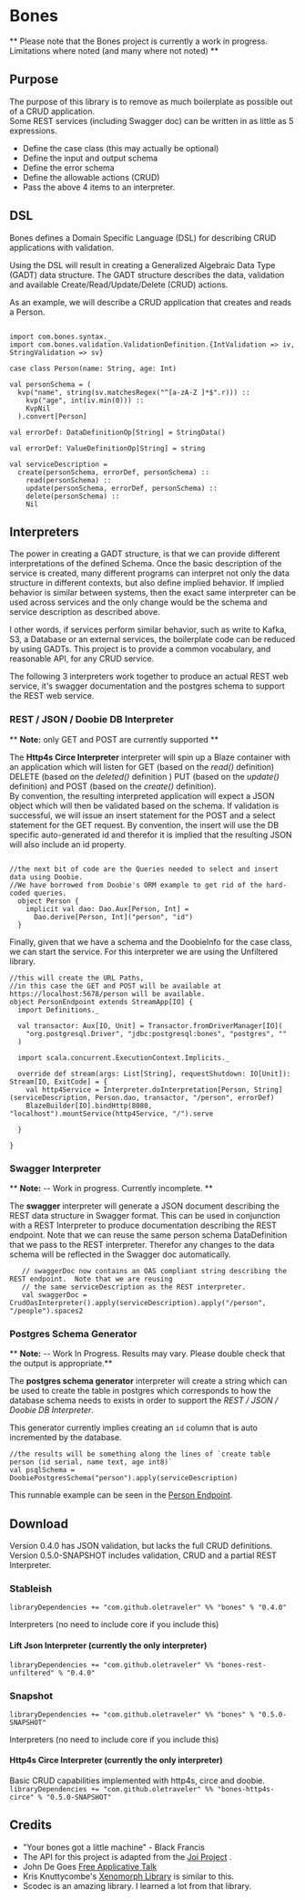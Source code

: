# Bones

** Please note that the Bones project is currently a work in progress.  Limitations where noted (and many where not noted) **

## Purpose

The purpose of this library is to remove as much boilerplate as possible out of a CRUD application.  
Some REST services (including Swagger doc) can be written in as little as 5 expressions.  
 * Define the case class (this may actually be optional)
 * Define the input and output schema 
 * Define the error schema 
 * Define the allowable actions (CRUD)
 * Pass the above 4 items to an interpreter.
 
 

## DSL 
Bones defines a Domain Specific Language (DSL) for describing CRUD applications with validation.

Using the DSL will result in creating a Generalized Algebraic Data Type (GADT) data structure.
The GADT structure describes the data, validation and available Create/Read/Update/Delete (CRUD) actions.
 
As an example, we will describe a CRUD application that creates and reads a Person.

```$scala

import com.bones.syntax._
import com.bones.validation.ValidationDefinition.{IntValidation => iv, StringValidation => sv}

case class Person(name: String, age: Int)

val personSchema = (
  kvp("name", string(sv.matchesRegex("^[a-zA-Z ]*$".r))) ::
    kvp("age", int(iv.min(0))) ::
    KvpNil
  ).convert[Person]
  
val errorDef: DataDefinitionOp[String] = StringData()

val errorDef: ValueDefinitionOp[String] = string

val serviceDescription =
  create(personSchema, errorDef, personSchema) ::
    read(personSchema) ::
    update(personSchema, errorDef, personSchema) ::
    delete(personSchema) ::
    Nil
```


## Interpreters

The power in creating a GADT structure, is that we can provide different interpretations of the defined Schema.
Once the basic description of the service is created, many different programs can interpret not only 
the data structure 
in different contexts, but also define implied behavior.  If implied behavior is similar between systems, then the exact
same interpreter can be used across services and the only change would be the schema and service description as described above.

I other words, if services perform similar behavior, 
such as write to Kafka, S3, a Database or an external services, the boilerplate code can be reduced by using GADTs.
This project is to provide a common vocabulary, and reasonable API, for any CRUD service.

The following 3 interpreters work together to produce an actual REST web service, it's swagger documentation 
and the postgres schema to support the REST web service.  


### REST / JSON / Doobie DB Interpreter

** __Note:__ only GET and POST are currently supported **

The __Http4s Circe Interpreter__ interpreter will spin up a Blaze container with an application which will listen
for GET (based on the _read()_ definition) DELETE (based on the _deleted()_ definition )
PUT (based on the _update()_ definition) and POST (based on the _create()_ definition).  
By convention, the resulting interpreted application will expect a JSON object which will then be validated based on the schema.
If validation is successful, we will issue an insert statement for the POST and a select statement for the GET request.
By convention, the insert will use the DB specific auto-generated id and therefor it is implied that the 
resulting JSON will also include an id property.


```$scala

//the next bit of code are the Queries needed to select and insert data using Doobie.
//We have borrowed from Doobie's ORM example to get rid of the hard-coded queries.  
  object Person {
    implicit val dao: Dao.Aux[Person, Int] =
      Dao.derive[Person, Int]("person", "id")
  }
```

Finally, given that we have a schema and the DoobieInfo for the case class, we 
can start the service.  For this interpreter we are using the Unfiltered library.

```$scala
//this will create the URL Paths, 
//in this case the GET and POST will be available at https://localhost:5678/person will be available.
object PersonEndpoint extends StreamApp[IO] {
  import Definitions._

  val transactor: Aux[IO, Unit] = Transactor.fromDriverManager[IO](
    "org.postgresql.Driver", "jdbc:postgresql:bones", "postgres", ""
  )

  import scala.concurrent.ExecutionContext.Implicits._

  override def stream(args: List[String], requestShutdown: IO[Unit]): Stream[IO, ExitCode] = {
    val http4Service = Interpreter.doInterpretation[Person, String](serviceDescription, Person.dao, transactor, "/person", errorDef)
    BlazeBuilder[IO].bindHttp(8080, "localhost").mountService(http4Service, "/").serve

  }

}
```


### Swagger Interpreter

** __Note:__ -- Work in progress. Currently incomplete. ** 

The __swagger__ interpreter will generate a JSON document describing the REST data structure in Swagger format.
This can be used in conjunction with a REST Interpreter to produce documentation describing the REST endpoint.
Note that we can reuse the same person schema DataDefinition that we pass to the REST interpreter.  Therefor any changes
to the data schema will be reflected in the Swagger doc automatically.

```$scala
   // swaggerDoc now contains an OAS compliant string describing the REST endpoint.  Note that we are reusing 
   // the same serviceDescription as the REST interpreter.
   val swaggerDoc = CrudOasInterpreter().apply(serviceDescription).apply("/person", "/people").spaces2
```

### Postgres Schema Generator

** __Note:__ -- Work In Progress. Results may vary.  Please double check that the output is appropriate.**  

The __postgres schema generator__ interpreter will create a string which can be used to create the table in postgres which
corresponds to how the database schema needs to exists in order to support the _REST / JSON / Doobie DB Interpreter_.

This generator currently implies creating an `id` column that is auto incremented by the database.
```$scala
//the results will be something along the lines of `create table person (id serial, name text, age int8)`
val psqlSchema = DoobiePostgresSchema("person").apply(serviceDescription)
```

This runnable example can be seen in the 
[Person Endpoint](https://github.com/OleTraveler/bones/blob/master/examples/src/main/scala/com/bones/PersonEndpoint.scala).




## Download

Version 0.4.0 has JSON validation, but lacks the full CRUD definitions.
Version 0.5.0-SNAPSHOT includes validation, CRUD and a partial REST Interpreter.


### Stableish
```libraryDependencies += "com.github.oletraveler" %% "bones" % "0.4.0"```

Interpreters (no need to include core if you include this)
#### Lift Json Interpreter (currently the only interpreter)
```libraryDependencies += "com.github.oletraveler" %% "bones-rest-unfiltered" % "0.4.0"```

### Snapshot
```libraryDependencies += "com.github.oletraveler" %% "bones" % "0.5.0-SNAPSHOT"```

Interpreters (no need to include core if you include this)
#### Http4s Circe Interpreter (currently the only interpreter)
Basic CRUD capabilities implemented with http4s, circe and doobie.
```libraryDependencies += "com.github.oletraveler" %% "bones-http4s-circe" % "0.5.0-SNAPSHOT"```


## Credits

* "Your bones got a little machine" - Black Francis
* The API for this project is adapted from the [Joi Project](https://github.com/hapijs/joi) .
* John De Goes [Free Applicative Talk](https://www.youtube.com/watch?v=H28QqxO7Ihc)
* Kris Knuttycombe's [Xenomorph Library](https://github.com/nuttycom/xenomorph) is similar to this.
* Scodec is an amazing library.  I learned a lot from that library.







  
